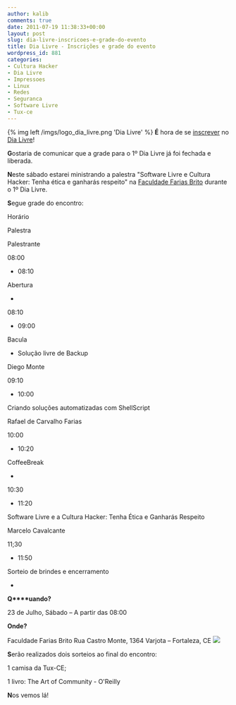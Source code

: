 ```yaml
---
author: kalib
comments: true
date: 2011-07-19 11:38:33+00:00
layout: post
slug: dia-livre-inscricoes-e-grade-do-evento
title: Dia Livre - Inscrições e grade do evento
wordpress_id: 881
categories:
- Cultura Hacker
- Dia Livre
- Impressoes
- Linux
- Redes
- Seguranca
- Software Livre
- Tux-ce
---
```


{% img left /imgs/logo_dia_livre.png 'Dia Livre' %}
**É** hora de se [inscrever](http://tux-ce.org/dialivre/inscricoes/) no [Dia Livre](http://www.tux-ce.org/dialivre)!

**G**ostaria de comunicar que a grade para o 1º Dia Livre já foi fechada e liberada.

**N**este sábado estarei ministrando a palestra "Software Livre e Cultura Hacker: Tenha ética e ganharás respeito" na [Faculdade Farias Brito](http://www.ffb.edu.br/) durante o 1º Dia Livre.

**S**egue grade do encontro:








Horário


Palestra


Palestrante






08:00
- 08:10


Abertura


-






08:10
- 09:00


Bacula
- Solução livre de Backup


Diego
Monte






09:10
- 10:00


Criando
soluções automatizadas com ShellScript


Rafael
de Carvalho Farias






10:00
- 10:20


CoffeeBreak


-






10:30
- 11:20


Software Livre e a Cultura Hacker: Tenha Ética e Ganharás Respeito


Marcelo Cavalcante






11;30
- 11:50


Sorteio
de brindes e encerramento


-




**Q****uando?**

23 de Julho, Sábado – A partir das 08:00

**Onde?**

Faculdade Farias Brito
Rua Castro Monte, 1364 Varjota – Fortaleza, CE
[![](http://www.tux-ce.org/dialivre/imgs/mapaffb.png)](http://www.tux-ce.org/dialivre/imgs/mapaffb.png)

**S**erão realizados dois sorteios ao final do encontro:

1 camisa da Tux-CE;

1 livro: The Art of Community - O'Reilly

**N**os vemos lá!